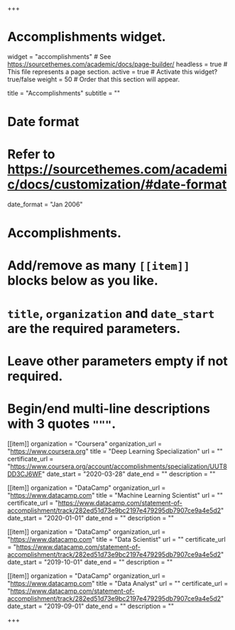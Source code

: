 +++
# Accomplishments widget.
widget = "accomplishments"  # See https://sourcethemes.com/academic/docs/page-builder/
headless = true  # This file represents a page section.
active = true  # Activate this widget? true/false
weight = 50  # Order that this section will appear.

title = "Accomplish&shy;ments"
subtitle = ""

# Date format
#   Refer to https://sourcethemes.com/academic/docs/customization/#date-format
date_format = "Jan 2006"

# Accomplishments.
#   Add/remove as many `[[item]]` blocks below as you like.
#   `title`, `organization` and `date_start` are the required parameters.
#   Leave other parameters empty if not required.
#   Begin/end multi-line descriptions with 3 quotes `"""`.

[[item]]
  organization = "Coursera"
  organization_url = "https://www.coursera.org"
  title = "Deep Learning Specialization"
  url = ""
  certificate_url = "https://www.coursera.org/account/accomplishments/specialization/UUT8DD3CJ6WF"
  date_start = "2020-03-28"
  date_end = ""
  description = ""

[[item]]
  organization = "DataCamp"
  organization_url = "https://www.datacamp.com"
  title = "Machine Learning Scientist"
  url = ""
  certificate_url = "https://www.datacamp.com/statement-of-accomplishment/track/282ed51d73e9bc2197e479295db7907ce9a4e5d2"
  date_start = "2020-01-01"
  date_end = ""
  description = ""

[[item]]
  organization = "DataCamp"
  organization_url = "https://www.datacamp.com"
  title = "Data Scientist"
  url = ""
  certificate_url = "https://www.datacamp.com/statement-of-accomplishment/track/282ed51d73e9bc2197e479295db7907ce9a4e5d2"
  date_start = "2019-10-01"
  date_end = ""
  description = ""

[[item]]
  organization = "DataCamp"
  organization_url = "https://www.datacamp.com"
  title = "Data Analyst"
  url = ""
  certificate_url = "https://www.datacamp.com/statement-of-accomplishment/track/282ed51d73e9bc2197e479295db7907ce9a4e5d2"
  date_start = "2019-09-01"
  date_end = ""
  description = ""

+++
